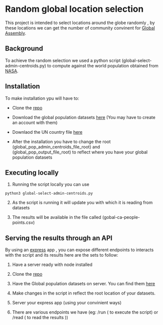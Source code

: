 # Random global location selection

This project is intended to select locations around the globe randomly , by these locations we can get the number of community convinent for [Global Assembly](https://globalassembly.org).
## Background

To achieve the random selection we used a python script (global-select-admin-centroids.py) to compute against the world population obtained from  [NASA](https://sedac.ciesin.columbia.edu/data/set/gpw-v4-admin-unit-center-points-population-estimates-rev11/data-download).

## Installation

To make installation ypu will have to:

- Clone the [repo](https://github.com/GlobalAssembly/global-select-app.git) 

- Download the  global population datasets [here](https://sedac.ciesin.columbia.edu/data/set/gpw-v4-admin-unit-center-points-population-estimates-rev11/data-download) (You may have to create an account with them)

- Downlaod the UN country file [here](https://api.map.globalassembly.org/resources) 

- After the installation you have to change the root (global_pop_admin_centroids_file_root) and (global_pop_output_file_root) to reflect where you have your global population datasets

## Executing locally

1. Running the script locally you can use

```
python3 global-select-admin-centroids.py
```

2. As the script is running it will update you with which it is reading from datasets

3. The results will be available in the file called (gobal-ca-people-points.csv)

## Serving the results through an API

By using an [express](http://expressjs.com) app , you can expose different endpoints to interacts with the script and its results
here are the sets to follow:

1. Have a server ready with node installed
2. Clone the [repo](https://github.com/GlobalAssembly/global-select-app.git)
3. Have the Global population datasets on server. You can find them [here](https://sedac.ciesin.columbia.edu/data/set/gpw-v4-admin-unit-center-points-population-estimates-rev11/data-download)

4. Make changes in the script in reflect the root location of your datasets.

5. Server your express app (using your convinient ways)

6. There are various endpoints we have (eg: /run ( to execute the script) or /read ( to read the results ))
